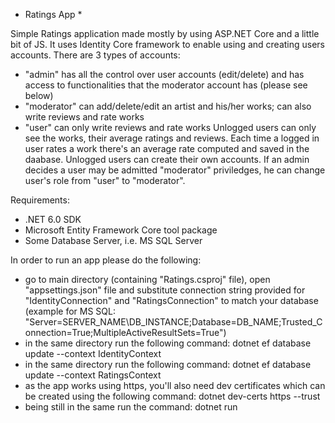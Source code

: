* Ratings App *

Simple Ratings application made mostly by using ASP.NET Core and a little bit of JS. It uses Identity Core framework to enable using and creating users accounts.
There are 3 types of accounts:
- "admin" has all the control over user accounts (edit/delete) and has access to functionalities that the moderator account has (please see below)
- "moderator" can add/delete/edit an artist and his/her works; can also write reviews and rate works
- "user" can only write reviews and rate works
Unlogged users can only see the works, their average ratings and reviews. Each time a logged in user rates a work there's an average rate computed and saved in the daabase.
Unlogged users can create their own accounts. If an admin decides a user may be admitted "moderator" priviledges, he can change user's role from "user" to "moderator".

Requirements:

- .NET 6.0 SDK
- Microsoft Entity Framework Core tool package
- Some Database Server, i.e. MS SQL Server

In order to run an app please do the following:

- go to main directory (containing "Ratings.csproj" file), open "appsettings.json" file and substitute connection string provided for "IdentityConnection" and "RatingsConnection" to match your database (example for MS SQL: "Server=SERVER_NAME\DB_INSTANCE;Database=DB_NAME;Trusted_Connection=True;MultipleActiveResultSets=True")
- in the same directory run the following command: dotnet ef database update --context IdentityContext
- in the same directory run the following command: dotnet ef database update --context RatingsContext
- as the app works using https, you'll also need dev certificates which can be created using the following command: dotnet dev-certs https --trust
- being still in the same run the command: dotnet run

